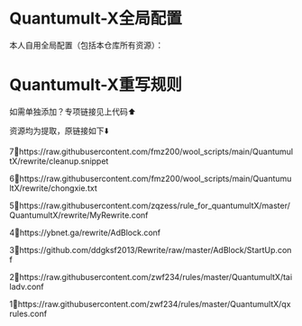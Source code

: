 # Quantumult-X全局配置

本人自用全局配置（包括本仓库所有资源）：

# Quantumult-X重写规则

如需单独添加？专项链接见上代码⬆️

资源均为提取，原链接如下⬇️

7⃣️https://raw.githubusercontent.com/fmz200/wool_scripts/main/QuantumultX/rewrite/cleanup.snippet

6⃣️https://raw.githubusercontent.com/fmz200/wool_scripts/main/QuantumultX/rewrite/chongxie.txt

5⃣️https://raw.githubusercontent.com/zqzess/rule_for_quantumultX/master/QuantumultX/rewrite/MyRewrite.conf

4⃣️https://ybnet.ga/rewrite/AdBlock.conf

3⃣️https://github.com/ddgksf2013/Rewrite/raw/master/AdBlock/StartUp.conf

2⃣️https://raw.githubusercontent.com/zwf234/rules/master/QuantumultX/tailadv.conf

1⃣️https://raw.githubusercontent.com/zwf234/rules/master/QuantumultX/qxrules.conf
